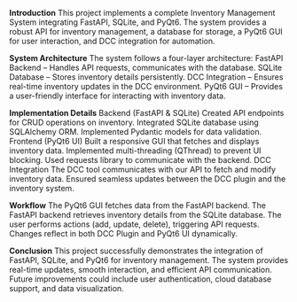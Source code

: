 **Introduction**
This project implements a complete Inventory Management System integrating FastAPI, SQLite, and PyQt6. The system provides a robust API for inventory management, a database for storage, a PyQt6 GUI for user interaction, and DCC integration for automation.

**System Architecture**
The system follows a four-layer architecture:
  FastAPI Backend – Handles API requests, communicates with the database.
  SQLite Database – Stores inventory details persistently.
  DCC Integration – Ensures real-time inventory updates in the DCC environment.
  PyQt6 GUI – Provides a user-friendly interface for interacting with inventory data.

**Implementation Details**
Backend (FastAPI & SQLite)
  Created API endpoints for CRUD operations on inventory.
  Integrated SQLite database using SQLAlchemy ORM.
  Implemented Pydantic models for data validation.
Frontend (PyQt6 UI)
  Built a responsive GUI that fetches and displays inventory data.
  Implemented multi-threading (QThread) to prevent UI blocking.
  Used requests library to communicate with the backend.
DCC Integration
   The DCC tool communicates with our API to fetch and modify inventory data.
  Ensured seamless updates between the DCC plugin and the inventory system.

**Workflow**
The PyQt6 GUI fetches data from the FastAPI backend.
The FastAPI backend retrieves inventory details from the SQLite database.
The user performs actions (add, update, delete), triggering API requests.
Changes reflect in both DCC Plugin and PyQt6 UI dynamically.

**Conclusion**
This project successfully demonstrates the integration of FastAPI, SQLite, and PyQt6 for inventory management. The system provides real-time updates, smooth interaction, and efficient API communication. Future improvements could include user authentication, cloud database support, and data visualization.

